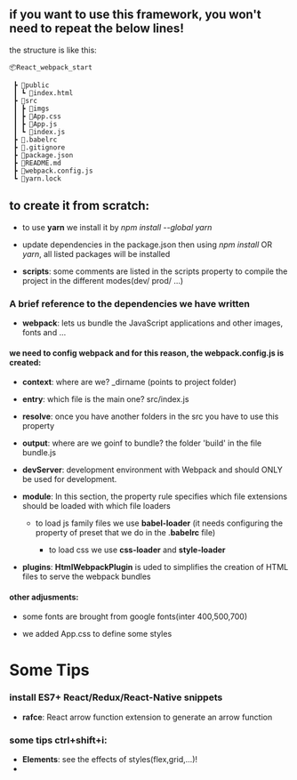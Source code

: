 ## if you want to use this framework, you won't need to repeat the below lines!

the structure is like this:

```
📦React_webpack_start

 ┣ 📂public
 ┃ ┗ 📜index.html
 ┣ 📂src
 ┃ ┣ 📂imgs
 ┃ ┣ 📜App.css
 ┃ ┣ 📜App.js
 ┃ ┗ 📜index.js
 ┣ 📜.babelrc
 ┣ 📜.gitignore
 ┣ 📜package.json
 ┣ 📜README.md
 ┣ 📜webpack.config.js
 ┗ 📜yarn.lock
```

## to create it from scratch:

- to use **yarn** we install it by _npm install --global yarn_

- update dependencies in the package.json
  then using _npm install_ OR _yarn_, all listed packages will be installed

- **scripts**: some comments are listed in the scripts property to compile the project in the different modes(dev/ prod/ ...)

### A brief reference to the dependencies we have written

- **webpack**: lets us bundle the JavaScript applications and other images, fonts and ...

#### we need to config webpack and for this reason, the webpack.config.js is created:

- **context**: where are we? \_dirname (points to project folder)

- **entry**: which file is the main one? src/index.js

- **resolve**: once you have another folders in the src you have to use this property 

- **output**: where are we goinf to bundle? the folder 'build' in the file bundle.js

- **devServer**: development environment with Webpack and should ONLY be used for development.

- **module**: In this section, the property rule specifies which file extensions should be loaded with which file loaders

  - to load js family files we use **babel-loader** (it needs configuring the property of preset that we do in the .**babelrc** file)

    - to load css we use **css-loader** and **style-loader**

- **plugins**: **HtmlWebpackPlugin** is uded to simplifies the creation of HTML files to serve the webpack bundles

#### other adjusments:

- some fonts are brought from google fonts(inter 400,500,700)

- we added App.css to define some styles
# Some Tips
### install ES7+ React/Redux/React-Native snippets 
- **rafce**: React arrow function extension to generate an arrow function
### some tips ctrl+shift+i:
- **Elements**: see the effects of styles(flex,grid,...)!
- 
